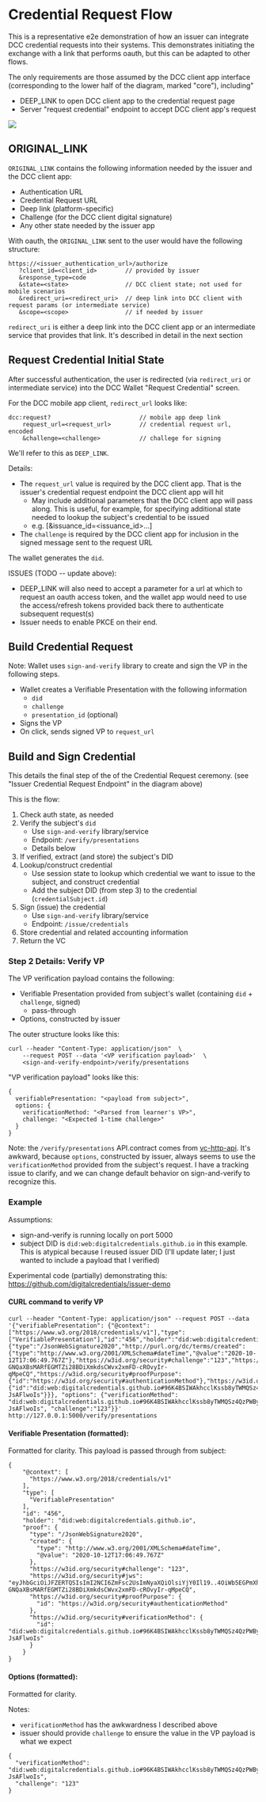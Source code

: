 # Credential Request Flow

This is a representative e2e demonstration of how an issuer can integrate DCC credential requests into their systems. This demonstrates initiating the exchange with a link that performs oauth, but this can be adapted to other flows.

The only requirements are those assumed by the DCC client app interface (corresponding to the lower half of the diagram, marked "core"), including"
- DEEP_LINK to open DCC client app to the credential request page
- Server "request credential" endpoint to accept DCC client app's request

![](cred_request_cropped.png)

## ORIGINAL_LINK

`ORIGINAL_LINK` contains the following information needed by the issuer and the DCC client app:
- Authentication URL
- Credential Request URL
- Deep link (platform-specific)
- Challenge (for the DCC client digital signature)
- Any other state needed by the issuer app

With oauth, the `ORIGINAL_LINK` sent to the user would have the following structure:

```
https://<issuer_authentication_url>/authorize
   ?client_id=<client_id>        // provided by issuer
   &response_type=code
   &state=<state>                // DCC client state; not used for mobile scenarios
   &redirect_uri=<redirect_uri>  // deep link into DCC client with request params (or intermediate service)
   &scope=<scope>                // if needed by issuer
```

`redirect_uri` is either a deep link into the DCC client app or an intermediate service that provides that link. It's described in detail in the next section

## Request Credential Initial State

After successful authentication, the user is redirected (via `redirect_uri` or intermediate service) into the DCC Wallet "Request Credential" screen. 

For the DCC mobile app client, `redirect_url` looks like:

```
dcc:request?                         // mobile app deep link
    request_url=<request_url>        // credential request url, encoded
    &challenge=<challenge>           // challege for signing
```

We'll refer to this as `DEEP_LINK`. 

Details:
- The `request_url` value is required by the DCC client app. That is the issuer's credential request endpoint the DCC client app will hit
    - May include additional parameters that the DCC client app will pass along. This is useful, for example, for specifying additional state needed to lookup the subject's credential to be issued 
    - e.g. [&issuance_id=<issuance_id>...]
- The `challenge` is required by the DCC client app for inclusion in the signed message sent to the request URL

The wallet generates the `did`.

ISSUES (TODO -- update above):
- DEEP_LINK will also need to accept a parameter for a url at which to request an oauth access token, and the wallet app would need to use the access/refresh tokens provided back there to authenticate subsequent request(s)
- Issuer needs to enable PKCE on their end.

## Build Credential Request

Note: Wallet uses `sign-and-verify` library to create and sign the VP in the following steps.

- Wallet creates a Verifiable Presentation with the following information
  - `did`
  - `challenge`
  - `presentation_id` (optional)
- Signs the VP
- On click, sends signed VP to `request_url`

## Build and Sign Credential

This details the final step of the of the Credential Request ceremony. (see "Issuer Credential Request Endpoint" in the diagram above)

This is the flow:
1. Check auth state, as needed
2. Verify the subject's `did`
    - Use `sign-and-verify` library/service
    - Endpoint: `/verify/presentations`
    - Details below
3. If verified, extract (and store) the subject's DID
4. Lookup/construct credential
    - Use session state to lookup which credential we want to issue to the subject, and construct credential
    - Add the subject DID (from step 3) to the credential (`credentialSubject.id`)
5. Sign (issue) the credential 
    - Use `sign-and-verify` library/service
    - Endpoint: `/issue/credentials`
6. Store credential and related accounting information
7. Return the VC


### Step 2 Details: Verify VP

The VP verification payload contains the following:
- Verifiable Presentation provided from subject's wallet (containing `did` + `challenge`, signed)
  - pass-through
- Options, constructed by issuer

The outer structure looks like this:
```
curl --header "Content-Type: application/json"  \
    --request POST --data '<VP verification payload>'  \
    <sign-and-verify-endpoint>/verify/presentations
```

"VP verification payload" looks like this:

```
{
  verifiablePresentation: "<payload from subject>",
  options: {
    verificationMethod: "<Parsed from learner's VP>",
    challenge: "<Expected 1-time challenge>"
  }
}
```

Note: the `/verify/presentations` API.contract comes from [vc-http-api](https://w3c-ccg.github.io/vc-http-api/). It's awkward, because `options`, constructed by issuer, always seems to use the  `verificationMethod` provided from the subject's request. I have a tracking issue to clarify, and we can change default behavior on sign-and-verify to recognize this.


### Example

Assumptions:
- sign-and-verify is running locally on port 5000
- subject DID is `did:web:digitalcredentials.github.io` in this example. This is atypical because I reused issuer DID (I'll update later; I just wanted to include a payload that I verified)

Experimental code (partially) demonstrating this: https://github.com/digitalcredentials/issuer-demo

#### CURL command to verify VP

```
curl --header "Content-Type: application/json" --request POST --data '{"verifiablePresentation": {"@context":["https://www.w3.org/2018/credentials/v1"],"type":["VerifiablePresentation"],"id":"456","holder":"did:web:digitalcredentials.github.io","proof":{"type":"/JsonWebSignature2020","http://purl.org/dc/terms/created":{"type":"http://www.w3.org/2001/XMLSchema#dateTime","@value":"2020-10-12T17:06:49.767Z"},"https://w3id.org/security#challenge":"123","https://w3id.org/security#jws":"eyJhbGciOiJFZERTQSIsImI2NCI6ZmFsc2UsImNyaXQiOlsiYjY0Il19..4OiWb5EGPmXhtMNhmVXwyYhUI2BLbgcP0o-GNQaXBsMARfEGMTZi28BDiXmkdsCWvx2xmFD-cROvyIr-qMpeCQ","https://w3id.org/security#proofPurpose":{"id":"https://w3id.org/security#authenticationMethod"},"https://w3id.org/security#verificationMethod":{"id":"did:web:digitalcredentials.github.io#96K4BSIWAkhcclKssb8yTWMQSz4QzPWBy-JsAFlwoIs"}}}, "options": {"verificationMethod": "did:web:digitalcredentials.github.io#96K4BSIWAkhcclKssb8yTWMQSz4QzPWBy-JsAFlwoIs", "challenge":"123"}}' http://127.0.0.1:5000/verify/presentations
```


#### Verifiable Presentation (formatted):
Formatted for clarity. This payload is passed through from subject:
```
{
    "@context": [
      "https://www.w3.org/2018/credentials/v1"
    ],
    "type": [
      "VerifiablePresentation"
    ],
    "id": "456",
    "holder": "did:web:digitalcredentials.github.io",
    "proof": {
      "type": "/JsonWebSignature2020",
      "created": {
        "type": "http://www.w3.org/2001/XMLSchema#dateTime",
        "@value": "2020-10-12T17:06:49.767Z"
      },
      "https://w3id.org/security#challenge": "123",
      "https://w3id.org/security#jws": "eyJhbGciOiJFZERTQSIsImI2NCI6ZmFsc2UsImNyaXQiOlsiYjY0Il19..4OiWb5EGPmXhtMNhmVXwyYhUI2BLbgcP0o-GNQaXBsMARfEGMTZi28BDiXmkdsCWvx2xmFD-cROvyIr-qMpeCQ",
      "https://w3id.org/security#proofPurpose": {
        "id": "https://w3id.org/security#authenticationMethod"
      },
      "https://w3id.org/security#verificationMethod": {
        "id": "did:web:digitalcredentials.github.io#96K4BSIWAkhcclKssb8yTWMQSz4QzPWBy-JsAFlwoIs"
      }
    }
}
```

#### Options (formatted):

Formatted for clarity. 

Notes:
- `verificationMethod` has the awkwardness I described above
- issuer should provide `challenge` to ensure the value in the VP payload is what we expect

```
{
  "verificationMethod": "did:web:digitalcredentials.github.io#96K4BSIWAkhcclKssb8yTWMQSz4QzPWBy-JsAFlwoIs",
  "challenge": "123"
}
```
